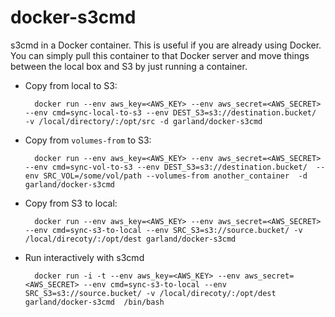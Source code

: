 docker-s3cmd
============

s3cmd in a Docker container.  This is useful if you are already using Docker.
You can simply pull this container to that Docker server and move things between the local box and S3 by just running
a container.

* Copy from local to S3:

        docker run --env aws_key=<AWS_KEY> --env aws_secret=<AWS_SECRET> --env cmd=sync-local-to-s3 --env DEST_S3=s3://destination.bucket/  -v /local/directory/:/opt/src -d garland/docker-s3cmd
    
* Copy from `volumes-from` to S3:

        docker run --env aws_key=<AWS_KEY> --env aws_secret=<AWS_SECRET> --env cmd=sync-vol-to-s3 --env DEST_S3=s3://destination.bucket/  --env SRC_VOL=/some/vol/path --volumes-from another_container  -d garland/docker-s3cmd


* Copy from S3 to local:

        docker run --env aws_key=<AWS_KEY> --env aws_secret=<AWS_SECRET> --env cmd=sync-s3-to-local --env SRC_S3=s3://source.bucket/ -v /local/direcoty/:/opt/dest garland/docker-s3cmd

* Run interactively with s3cmd
          
        docker run -i -t --env aws_key=<AWS_KEY> --env aws_secret=<AWS_SECRET> --env cmd=sync-s3-to-local --env SRC_S3=s3://source.bucket/ -v /local/direcoty/:/opt/dest garland/docker-s3cmd  /bin/bash
       
          
